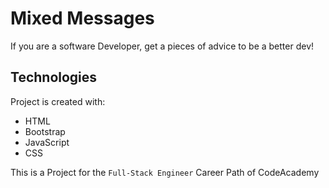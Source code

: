 # Mixed Messages

If you are a software Developer, get a pieces of advice to be a better dev!

## Technologies
Project is created with:
* HTML
* Bootstrap
* JavaScript
* CSS

This is a Project for the `Full-Stack Engineer` Career Path of CodeAcademy